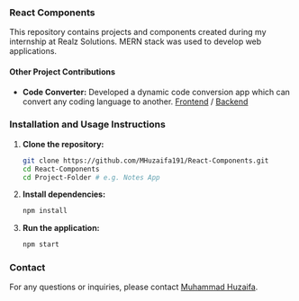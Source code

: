 ### React Components

This repository contains projects and components created during my internship at Realz Solutions. MERN stack was used to develop web applications.

#### Other Project Contributions

- **Code Converter:** Developed a dynamic code conversion app which can convert any coding language to another. [Frontend](https://github.com/umarqazii/code-converter-fe) / [Backend](https://github.com/umarqazii/code-converter-be)



### Installation and Usage Instructions

1. **Clone the repository:**
   ```bash
   git clone https://github.com/MHuzaifa191/React-Components.git
   cd React-Components
   cd Project-Folder # e.g. Notes App
   ```

2. **Install dependencies:**
   ```bash
   npm install
   ```

3. **Run the application:**
   ```bash
   npm start
   ```


### Contact
For any questions or inquiries, please contact [Muhammad Huzaifa](mailto:m.huz4if4@gmail.com).
